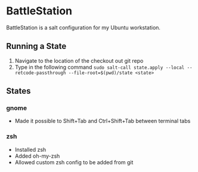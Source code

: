 # BattleStation

BattleStation is a salt configuration for my Ubuntu workstation.

## Running a State

1. Navigate to the location of the checkout out git repo
2. Type in the following command `sudo salt-call state.apply --local --retcode-passthrough --file-root=$(pwd)/state <state>`

## States

### gnome

* Made it possible to Shift+Tab and Ctrl+Shift+Tab between terminal tabs
### zsh

* Installed zsh
* Added oh-my-zsh
* Allowed custom zsh config to be added from git

